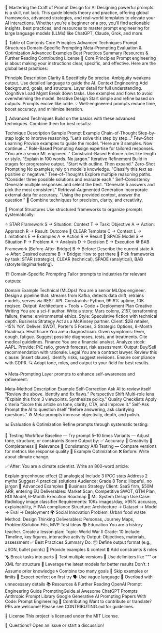 🎯 Mastering the Craft of Prompt Design for AI
Designing powerful prompts is a skill, not luck. This guide blends theory and practice, offering global frameworks, advanced strategies, and real-world templates to elevate your AI interactions. Whether you’re a beginner or a pro, you’ll find actionable insights, best practices, and resources to master prompt engineering for large language models (LLMs) like ChatGPT, Claude, Grok, and more.

🧭 Table of Contents
Core Principles
Advanced Techniques
Prompt Structures
Domain-Specific Prompting
Meta-Prompting
Evaluation & Optimization
Advanced Examples
Best Practices Summary
Resources & Further Reading
Contributing
License
🔑 Core Principles
Prompt engineering is about making your instructions clear, specific, and effective. Here are the global best practices:

Principle	Description
Clarity & Specificity	Be precise. Ambiguity weakens output. Use detailed language to guide the AI.
Context Engineering	Add background, goals, and structure. Layer detail for full understanding.
Cognitive Load Mgmt	Break down tasks. Use examples and flows to avoid overwhelming the model.
Iterative Design	Start simple and refine based on outputs. Prompts evolve like code.
💡 Well-engineered prompts reduce time, boost accuracy, and minimize iteration.

🧠 Advanced Techniques
Build on the basics with these advanced techniques. Combine them for best results:

Technique	Description	Sample Prompt Example
Chain-of-Thought	Step-by-step logic to improve reasoning.	"Let’s solve this step by step..."
Few-Shot Learning	Provide examples to guide the model.	"Here are 3 samples. Now continue..."
Role-Based Prompting	Assign expertise for tailored responses.	"You are a senior ML engineer..."
Constraint-Based	Enforce rules like length or style.	"Explain in 100 words. No jargon."
Iterative Refinement	Build in stages for progressive output.	"Start with outline. Then expand."
Zero-Shot Prompting	No examples; rely on model's knowledge.	"Classify this text as positive or negative."
Tree-of-Thoughts	Explore multiple reasoning paths.	"Consider three possible solutions and evaluate each."
Self-Consistency	Generate multiple responses and select the best.	"Generate 5 answers and pick the most consistent."
Retrieval-Augmented Generation	Incorporate external data for accuracy.	"Using the provided context, answer the question."
🎯 Combine techniques for precision, clarity, and creativity.

📐 Prompt Structures
Use structured frameworks to organize prompts systematically:

⭐ STAR Framework
S → Situation: Context
T → Task: Objective
A → Action: Approach
R → Result: Outcome
📄 CLEAR Template
C → Context
L → Limitations
E → Examples
A → Action
R → Result
🧠 SPADE Model
S → Situation
P → Problem
A → Analysis
D → Decision
E → Execution
🛠️ BAB Framework (Before-After-Bridge)
B → Before: Describe the current state
A → After: Desired outcome
B → Bridge: How to get there
🧰 Pick frameworks by task: STAR (strategic), CLEAR (technical), SPADE (analytical), BAB (storytelling/marketing).

🏗️ Domain-Specific Prompting
Tailor prompts to industries for relevant outputs:

Domain	Example
Technical (MLOps)	You are a senior MLOps engineer. Design a pipeline that: streams from Kafka, detects data drift, retrains models, serves via REST API. Constraints: Python, 99.9% uptime, 10K req/sec. Output: Architecture + Tools + Code + Deployment Plan
Creative Writing	You are a sci-fi author. Write a story: Mars colony, 2157, terraforming failure, theme: environmental ethics. Style: Speculative fiction with technical depth.
Business Strategy	Act as a McKinsey partner. Client: $2B retailer, -15% YoY. Deliver: SWOT, Porter’s 5 Forces, 3 Strategic Options, 6-Month Roadmap.
Healthcare	You are a diagnostician. Given symptoms: fever, cough, fatigue. Suggest possible diagnoses, tests, and treatments. Cite medical guidelines.
Finance	You are a financial analyst. Analyze stock: AAPL. Provide: P/E ratio, growth forecast, risk assessment. Output: Buy/Sell recommendation with rationale.
Legal	You are a contract lawyer. Review this clause: [insert clause]. Identify risks, suggest revisions. Ensure compliance with GDPR.
🔍 Adapt tone, roles, and output to your field for best results.

🌀 Meta-Prompting
Layer prompts to enhance self-awareness and refinement:

Meta-Method	Description	Example
Self-Correction	Ask AI to review itself	"Review the above. Identify and fix flaws."
Perspective Shift	Multi-role lens	"Explain this from 3 viewpoints. Synthesize policy."
Quality Checklists	Apply criteria	"Score this article on tone, clarity, CTA, and improve it."
Self-Ask	Prompt the AI to question itself	"Before answering, ask clarifying questions."
⚙️ Meta-prompts increase objectivity, depth, and polish.

📊 Evaluation & Optimization
Refine prompts through systematic testing:

🧪 Testing Workflow
Baseline — Try prompt 5–10 times
Variants — Adjust tone, structure, or constraints
Score Output by:
✅ Accuracy
🎨 Creativity
🧩 Completeness
📌 Relevance
🔁 Consistency
A/B Testing — Compare versions for metrics like response quality
🔄 Example Optimization
❌ Before:
Write about climate change.

✅ After:
You are a climate scientist. Write an 800-word article:

Explain greenhouse effect (2 analogies)
Include 3 IPCC stats
Address 2 myths
Suggest 4 practical solutions Audience: Grade 8 Tone: Hopeful, no jargon
🧩 Advanced Examples
🏢 Business Strategy
Client: SaaS firm, $50M ARR, entering EU
Deliverables: Market Scan, Competitive SWOT, GTM Plan, ROI Model, 6-Month Execution Roadmap
🤖 ML System Design
Use Case: Radiology image classifier
Requirements: 10K+ images/day, ≥95% accuracy, explainability, HIPAA compliance
Structure: Architecture → Dataset → Model → Eval → Deployment
🌍 Social Innovation
Problem: Urban food waste
Method: Design Thinking
Deliverables: Personas, Journey Maps, Problem/Solution Fits, MVP Test Ideas
📚 Education
You are a history teacher. Create a lesson plan:
Topic: World War II
Grade: 10
Include: Timeline, key figures, interactive activity
Output: Objectives, materials, assessment
✅ Best Practices Summary
Do:
📦 Define output format (e.g., JSON, bullet points)
🧠 Provide examples & context
🔒 Add constraints & roles
🪜 Break tasks into parts
🔁 Test multiple versions
📏 Use delimiters like """ or XML for structure
🔄 Leverage the latest models for better results
Don’t:
❗ Assume prior knowledge
🌀 Combine too many goals
🧩 Skip examples or limits
💭 Expect perfect on first try
🗣️ Use vague language
🚫 Overload with unnecessary details
📚 Resources & Further Reading
OpenAI Prompt Engineering Guide
PromptingGuide.ai
Awesome ChatGPT Prompts
Anthropic Prompt Library
Google Generative AI Prompting
Papers With Code: Prompt Engineering
🤝 Contributing
Want to contribute or translate? PRs are welcome! Please see CONTRIBUTING.md for guidelines.

📄 License
This project is licensed under the MIT License.

💬 Questions? Open an issue or start a discussion!